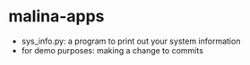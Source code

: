# malina-apps
* sys_info.py: a program to print out your system information
* for demo purposes: making a change to commits
